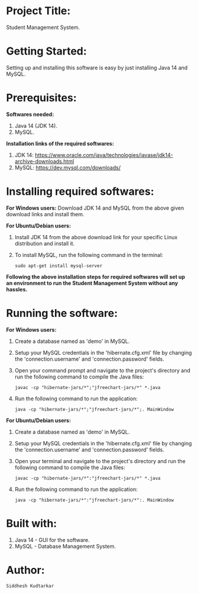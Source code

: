 # Project Title: 

Student Management System.

# Getting Started: 

Setting up and installing this software is easy by just installing Java 14 and MySQL.

# Prerequisites:

**Softwares needed:**
1.	Java 14 (JDK 14).
2.	MySQL.

**Installation links of the required softwares:**
1.	JDK 14: <https://www.oracle.com/java/technologies/javase/jdk14-archive-downloads.html>
2.	MySQL: <https://dev.mysql.com/downloads/>

# Installing required softwares:

**For Windows users:**
Download JDK 14 and MySQL from the above given download links and install them.

**For Ubuntu/Debian users:**
1.	Install JDK 14 from the above download link for your specific Linux distribution and install it.
2.	To install MySQL, run the following command in the terminal:

        sudo apt-get install mysql-server

**Following the above installation steps for required softwares will set up an environment to run the Student Management System without any hassles.**

# Running the software:

**For Windows users:**
1.  Create a database named as 'demo' in MySQL.
2.  Setup your MySQL credentials in the 'hibernate.cfg.xml' file by changing the 'connection.username' and 'connection.password' fields.
3.  Open your command prompt and navigate to the project's directory and run the following command to compile the Java files:

        javac -cp "hibernate-jars/*";"jfreechart-jars/*" *.java
4.  Run the following command to run the application:

        java -cp "hibernate-jars/*";"jfreechart-jars/*";. MainWindow

**For Ubuntu/Debian users:**
1.  Create a database named as 'demo' in MySQL.
2.  Setup your MySQL credentials in the 'hibernate.cfg.xml' file by changing the 'connection.username' and 'connection.password' fields.
3.  Open your terminal and navigate to the project's directory and run the following command to compile the Java files:

        javac -cp "hibernate-jars/*":"jfreechart-jars/*" *.java
4.  Run the following command to run the application:

        java -cp "hibernate-jars/*":"jfreechart-jars/*":. MainWindow

# Built with:
1.    Java 14 - GUI for the software.
2.    MySQL - Database Management System.

# Author:

    Siddhesh Kudtarkar

